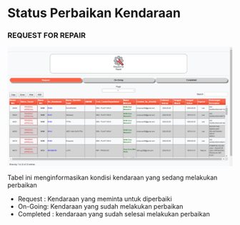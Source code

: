# Status Perbaikan Kendaraan

### REQUEST FOR REPAIR

![](<../.gitbook/assets/status perbaikan kendaraan.PNG>)

Tabel ini menginformasikan kondisi kendaraan yang sedang melakukan perbaikan&#x20;

* Request : Kendaraan yang meminta untuk diperbaiki
* On-Going: Kendaraan yang sudah melakukan perbaikan
* Completed : kendaraan yang sudah selesai melakukan perbaikan

